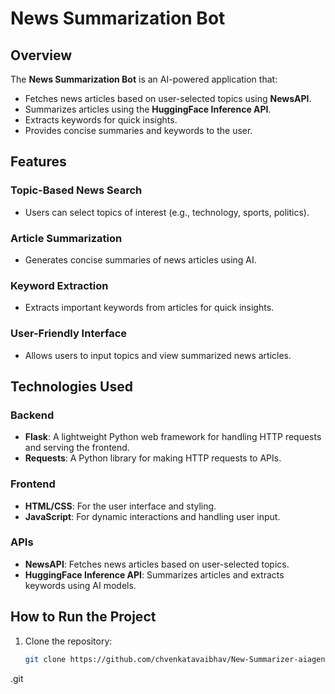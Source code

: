 # News Summarization Bot

## Overview
The **News Summarization Bot** is an AI-powered application that:
- Fetches news articles based on user-selected topics using **NewsAPI**.
- Summarizes articles using the **HuggingFace Inference API**.
- Extracts keywords for quick insights.
- Provides concise summaries and keywords to the user.

## Features
### Topic-Based News Search
- Users can select topics of interest (e.g., technology, sports, politics).

### Article Summarization
- Generates concise summaries of news articles using AI.

### Keyword Extraction
- Extracts important keywords from articles for quick insights.

### User-Friendly Interface
- Allows users to input topics and view summarized news articles.

## Technologies Used
### Backend
- **Flask**: A lightweight Python web framework for handling HTTP requests and serving the frontend.
- **Requests**: A Python library for making HTTP requests to APIs.

### Frontend
- **HTML/CSS**: For the user interface and styling.
- **JavaScript**: For dynamic interactions and handling user input.

### APIs
- **NewsAPI**: Fetches news articles based on user-selected topics.
- **HuggingFace Inference API**: Summarizes articles and extracts keywords using AI models.

## How to Run the Project
1. Clone the repository:
   ```bash
   git clone https://github.com/chvenkatavaibhav/New-Summarizer-aiagent.git
.git

